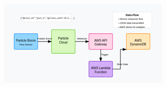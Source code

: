 <svg xmlns="http://www.w3.org/2000/svg" viewBox="0 0 800 400">
  <!-- Background -->
  <rect width="800" height="400" fill="#f8f9fa" rx="10" ry="10"/>
  
  <!-- Boron Device -->
  <rect x="50" y="150" width="120" height="80" fill="#91d5ff" stroke="#1890ff" stroke-width="2" rx="5" ry="5"/>
  <text x="110" y="190" font-family="Arial" font-size="16" text-anchor="middle" fill="#000">Particle Boron</text>
  <text x="110" y="210" font-family="Arial" font-size="12" text-anchor="middle" fill="#000">Flow Sensor</text>
  
  <!-- Particle Cloud -->
  <rect x="240" y="130" width="120" height="120" fill="#d9f7be" stroke="#52c41a" stroke-width="2" rx="5" ry="5"/>
  <text x="300" y="180" font-family="Arial" font-size="16" text-anchor="middle" fill="#000">Particle</text>
  <text x="300" y="200" font-family="Arial" font-size="16" text-anchor="middle" fill="#000">Cloud</text>
  
  <!-- API Gateway -->
  <rect x="430" y="150" width="120" height="80" fill="#ffd6e7" stroke="#eb2f96" stroke-width="2" rx="5" ry="5"/>
  <text x="490" y="190" font-family="Arial" font-size="16" text-anchor="middle" fill="#000">AWS API</text>
  <text x="490" y="210" font-family="Arial" font-size="16" text-anchor="middle" fill="#000">Gateway</text>
  
  <!-- Lambda Function -->
  <rect x="430" y="290" width="120" height="80" fill="#d3adf7" stroke="#722ed1" stroke-width="2" rx="5" ry="5"/>
  <text x="490" y="330" font-family="Arial" font-size="16" text-anchor="middle" fill="#000">AWS Lambda</text>
  <text x="490" y="350" font-family="Arial" font-size="16" text-anchor="middle" fill="#000">Function</text>
  
  <!-- DynamoDB -->
  <rect x="620" y="150" width="120" height="80" fill="#ffe7ba" stroke="#fa8c16" stroke-width="2" rx="5" ry="5"/>
  <text x="680" y="190" font-family="Arial" font-size="16" text-anchor="middle" fill="#000">AWS</text>
  <text x="680" y="210" font-family="Arial" font-size="16" text-anchor="middle" fill="#000">DynamoDB</text>
  
  <!-- Flow arrows -->
  <!-- Boron to Particle Cloud -->
  <path d="M170 190 H240" stroke="#000" stroke-width="2" fill="none" marker-end="url(#arrowhead)"/>
  <text x="205" y="180" font-family="Arial" font-size="12" text-anchor="middle" fill="#000">Publish Event</text>
  
  <!-- Particle Cloud to API Gateway -->
  <path d="M360 190 H430" stroke="#000" stroke-width="2" fill="none" marker-end="url(#arrowhead)"/>
  <text x="395" y="180" font-family="Arial" font-size="12" text-anchor="middle" fill="#000">Webhook</text>
  
  <!-- API Gateway to Lambda -->
  <path d="M490 230 V290" stroke="#000" stroke-width="2" fill="none" marker-end="url(#arrowhead)"/>
  <text x="510" y="260" font-family="Arial" font-size="12" text-anchor="middle" fill="#000">Trigger</text>
  
  <!-- Lambda to DynamoDB -->
  <path d="M550 330 H590 V230 H620" stroke="#000" stroke-width="2" fill="none" marker-end="url(#arrowhead)"/>
  <text x="600" y="310" font-family="Arial" font-size="12" text-anchor="middle" fill="#000">Store Data</text>
  
  <!-- JSON Payloads -->
  <rect x="100" y="50" width="240" height="40" fill="#fff" stroke="#d9d9d9" stroke-width="1" rx="2" ry="2"/>
  <text x="220" y="75" font-family="Courier New" font-size="10" text-anchor="middle" fill="#000">{"device_id":"pool_1","gallons_used":25.5,...}</text>
  
  <!-- Legend -->
  <rect x="550" y="40" width="200" height="80" fill="#fff" stroke="#d9d9d9" stroke-width="1" rx="5" ry="5"/>
  <text x="650" y="60" font-family="Arial" font-size="14" text-anchor="middle" font-weight="bold" fill="#000">Data Flow</text>
  <text x="580" y="80" font-family="Arial" font-size="12" text-anchor="start" fill="#000">• Device measures flow</text>
  <text x="580" y="100" font-family="Arial" font-size="12" text-anchor="start" fill="#000">• JSON data transmitted</text>
  <text x="580" y="120" font-family="Arial" font-size="12" text-anchor="start" fill="#000">• AWS stores for analysis</text>
  
  <!-- Arrow marker definition -->
  <defs>
    <marker id="arrowhead" markerWidth="10" markerHeight="7" refX="9" refY="3.5" orient="auto">
      <polygon points="0 0, 10 3.5, 0 7" fill="#000"/>
    </marker>
  </defs>
</svg>